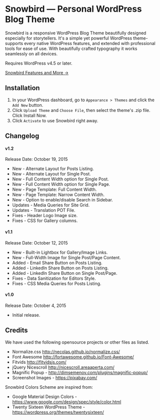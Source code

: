 # Snowbird  — Personal WordPress Blog Theme
Snowbird is a responsive WordPress Blog Theme beautifully designed especially for storytellers. It's a simple yet powerful WordPress theme- supports every native WordPress features, and extended with professional tools for ease of use. With beautifully crafted typography it works seamlessly on all devices.

Requires WordPress v4.5 or later.

[Snowbird Features and More &rarr;](https://xfrontend.com/themes/snowbird-wordpress-theme/)

## Installation
	
1. In your WordPress dashboard, go to `Appearance > Themes` and click the `Add New` button.
2. Click `Upload Theme` and `Choose File`, then select the theme's .zip file. Click Install Now.
3. Click `Activate` to use Snowbird right away.

## Changelog

#### v1.2
Release Date: October 19, 2015

* New - Alternate Layout for Posts Listing.
* New - Alternate Layout for Single Post.
* New - Full Content Width option for Single Post.
* New - Full Content Width option for Single Page.
* New - Page Template: Full Content Width.
* New - Page Template: Narrow Content Width.
* New - Option to enable/disable Search in Sidebar.
* Updates - Media Queries for Site Grid.
* Updates - Translation POT File.
* Fixes - Header Logo Image size.
* Fixes - CSS for Gallery columns.

#### v1.1
Release Date: October 12, 2015

* New - Built-in Lightbox for Gallery/Image Links.
* New - Full-Width Image for Single Post/Page Content.
* Added - Email Share Button on Posts Listing.
* Added - LinkedIn Share Button on Posts Listing.
* Added - LinkedIn Share Button on Single Post/Page.
* Fixes - Data Sanitization for Editors Style.
* Fixes - CSS Media Queries for Posts Listing.

#### v1.0
Release Date: October 4, 2015

* Initial release.


## Credits

We have used the following opensource projects or other files as listed.

* Normalize.css http://necolas.github.io/normalize.css/
* Font Awesome http://fortawesome.github.io/Font-Awesome/
* Fitvids http://fitvidsjs.com/
* jQuery Nicescroll http://nicescroll.areaaperta.com/
* Magnific Popup - http://dimsemenov.com/plugins/magnific-popup/
* Screenshot Images - https://pixabay.com/

Snowbird Colors Scheme are inspired from:

* Google Material Design Colors - https://www.google.com/design/spec/style/color.html
* Twenty Sixteen WordPress Theme - https://wordpress.org/themes/twentysixteen/